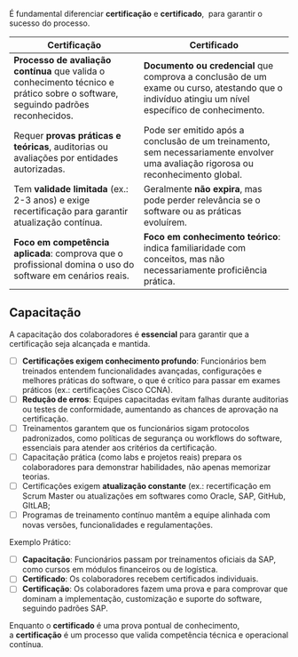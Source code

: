 É fundamental diferenciar **certificação** e **certificado**,  para garantir o sucesso do processo.

| **Certificação**                                                                                                                | **Certificado**                                                                                                                                   |
| ------------------------------------------------------------------------------------------------------------------------------- | ------------------------------------------------------------------------------------------------------------------------------------------------- |
| **Processo de avaliação contínua** que valida o conhecimento técnico e prático sobre o software, seguindo padrões reconhecidos. | **Documento ou credencial** que comprova a conclusão de um exame ou curso, atestando que o indivíduo atingiu um nível específico de conhecimento. |
| Requer **provas práticas e teóricas**, auditorias ou avaliações por entidades autorizadas.                                      | Pode ser emitido após a conclusão de um treinamento, sem necessariamente envolver uma avaliação rigorosa ou reconhecimento global.                |
| Tem **validade limitada** (ex.: 2-3 anos) e exige recertificação para garantir atualização contínua.                            | Geralmente **não expira**, mas pode perder relevância se o software ou as práticas evoluírem.                                                     |
| **Foco em competência aplicada**: comprova que o profissional domina o uso do software em cenários reais.                       | **Foco em conhecimento teórico**: indica familiaridade com conceitos, mas não necessariamente proficiência prática.                               |

## **Capacitação**
A capacitação dos colaboradores é **essencial** para garantir que a certificação seja alcançada e mantida. 
- [ ] **Certificações exigem conhecimento profundo**: Funcionários bem treinados entendem funcionalidades avançadas, configurações e melhores práticas do software, o que é crítico para passar em exames práticos (ex.: certificações Cisco CCNA).
- [ ]  **Redução de erros**: Equipes capacitadas evitam falhas durante auditorias ou testes de conformidade, aumentando as chances de aprovação na certificação.
- [ ] Treinamentos garantem que os funcionários sigam protocolos padronizados, como políticas de segurança ou workflows do software, essenciais para atender aos critérios da certificação.
- [ ] Capacitação prática (como labs e projetos reais) prepara os colaboradores para demonstrar habilidades, não apenas memorizar teorias.
- [ ] Certificações exigem **atualização constante** (ex.: recertificação em Scrum Master ou atualizações em softwares como Oracle, SAP, GitHub, GItLAB;
- [ ] Programas de treinamento contínuo mantêm a equipe alinhada com novas versões, funcionalidades e regulamentações.

Exemplo Prático:

- [ ] **Capacitação**: Funcionários passam por treinamentos oficiais da SAP, como cursos em módulos financeiros ou de logística.
- [ ] **Certificado**: Os colaboradores recebem certificados individuais.
- [ ] **Certificação**: Os colaboradores fazem uma prova e  para comprovar que  dominam a implementação, customização e suporte do software, seguindo padrões SAP.

Enquanto o **certificado** é uma prova pontual de conhecimento, a **certificação** é um processo que valida competência técnica e operacional contínua.